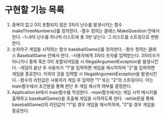 # 구현할 기능 목록
1. 중복이 없고 0이 포함되지 않은 3자리 난수를 발생시키는 함수 makeThreeNumbers()를 정의한다.
-함수 정의는 클래스 MakeQuestion 안에서 한다.
-1~9의 난수를 하나씩 리스트에 총 3번 넣는다. 그 리스트를 스트링으로 변환한다.
2. 숫자야구 게임을 시작하는 함수 baseballGame()를 정의한다.
-함수 정의는 클래스 BaseballGame 안에서 한다.
-사용자에게 3자리 숫자를 입력받는다. 3자리수가 아니거나 중복 혹은 0이 포함되어있을 시 IllegalArgumentException을 발생시킨다.
-게임이 끝난 후 사용자가 "1"을 입력하면 게임을 재시작하며 "2"를 입력하면 게임을 종료한다. 이외의 것을 입력할 시 IllegalArgumentException을 발생시킨다.
-함수의 리턴값은 사용자가 게임 후 입력한 "1" 또는 "2"의 스트링이다. 이는 main함수에서 조건문을 통해 판단 후 게임 재시작 여부를 결정한다.
3. Application.kt에서 main함수를 작성한다.
-main함수에서는 게임 시작 메시지를 출력하고 baseballGame()을 호출해 게임을 시작하도록 한다.
-while문을 통해 baseballGame()의 리턴값이 "1"일 경우 게임을 재시작하며, "2"일 경우 게임을 종료한다.